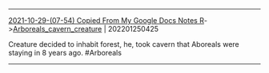 ---
---

***
[2021-10-29-(07-54) Copied From My Google Docs Notes R](../../sessions/notes_brian/2021-10-29-(07-54)%20Copied%20From%20My%20Google%20Docs%20Notes%20R.md)->[Arboreals_cavern_creature](Insights/Attach/Arboreals_cavern_creature.md) | 202201250425

Creature decided to inhabit forest, he, took cavern that Aboreals were staying in 8 years ago. #Arboreals

***